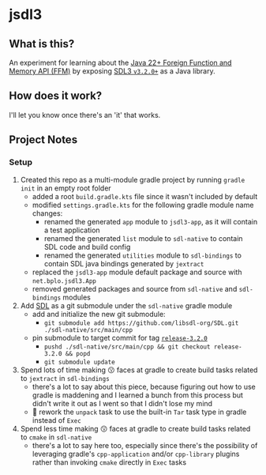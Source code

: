 # jsdl3

## What is this?

An experiment for learning about the [Java 22+ Foreign Function and Memory API (FFM)](https://docs.oracle.com/en/java/javase/22/core/foreign-function-and-memory-api.html)
by exposing [SDL3 `v3.2.0+`](https://github.com/libsdl-org/SDL/tree/release-3.2.0) as a Java library.

## How does it work?

I'll let you know once there's an 'it' that works.

## Project Notes

### Setup

1) Created this repo as a multi-module gradle project by running `gradle init` in an empty root folder
    - added a root `build.gradle.kts` file since it wasn't included by default
    - modified `settings.gradle.kts` for the following gradle module name changes:
       - renamed the generated `app` module to `jsdl3-app`, as it will contain a test application
       - renamed the generated `list` module to `sdl-native` to contain SDL code and build config
       - renamed the generated `utilities` module to `sdl-bindings` to contain SDL java bindings generated by `jextract`
    - replaced the `jsdl3-app` module default package and source with `net.bplo.jsdl3.App`
    - removed generated packages and source from `sdl-native` and `sdl-bindings` modules
2) Add [SDL](https://github.com/libsdl-org/SDL) as a git submodule under the `sdl-native` gradle module
    - add and initialize the new git submodule:
        - `git submodule add https://github.com/libsdl-org/SDL.git ./sdl-native/src/main/cpp`
    - pin submodule to target commit for tag [`release-3.2.0`](https://github.com/libsdl-org/SDL/tree/release-3.2.0)
        - `pushd ./sdl-native/src/main/cpp && git checkout release-3.2.0 && popd`
        - `git submodule update`
3) Spend lots of time making :kissing: faces at gradle to create build tasks related to `jextract` in `sdl-bindings`
    - there's a lot to say about this piece, because figuring out how to use gradle is maddening
      and I learned a bunch from this process but didn't write it out as I went so that I didn't lose my mind
    - :pushpin: rework the `unpack` task to use the built-in `Tar` task type in gradle instead of `Exec`
4) Spend less time making :kissing: faces at gradle to create build tasks related to `cmake` in `sdl-native`
    - there's a lot to say here too, especially since there's the possibility of leveraging gradle's
      `cpp-application` and/or `cpp-library` plugins rather than invoking `cmake` directly in `Exec` tasks
